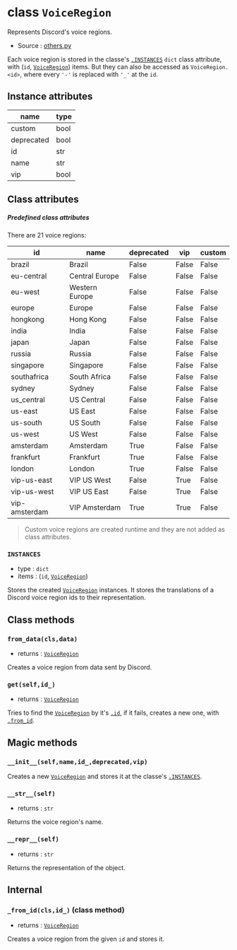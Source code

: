 # class `VoiceRegion`

Represents Discord's voice regions.

- Source : [others.py](https://github.com/HuyaneMatsu/hata/blob/master/hata/others.py)

Each voice region is stored in the classe's [`.INSTANCES`](#instances)
`dict` class attribute, with (`id`, [`VoiceRegion`](VoiceRegion.md))
items. But they can also be accessed as `VoiceRegion.<id>`, where every 
`'-'` is replaced with `'_'` at the `id`.

## Instance attributes

| name          | type      |
|---------------|-----------|
| custom        | bool      |
| deprecated    | bool      |
| id            | str       |
| name          | str       |
| vip           | bool      |


## Class attributes

##### Predefined class attributes

There are 21 voice regions:

| id            | name              | deprecated    | vip       | custom    |
|---------------|-------------------|---------------|-----------|-----------|
| brazil        | Brazil            | False         | False     | False     |
| eu-central    | Central Europe    | False         | False     | False     |
| eu-west       | Western Europe    | False         | False     | False     |
| europe        | Europe            | False         | False     | False     |
| hongkong      | Hong Kong         | False         | False     | False     |
| india         | India             | False         | False     | False     |
| japan         | Japan             | False         | False     | False     |
| russia        | Russia            | False         | False     | False     |
| singapore     | Singapore         | False         | False     | False     |
| southafrica   | South Africa      | False         | False     | False     |
| sydney        | Sydney            | False         | False     | False     |
| us_central    | US Central        | False         | False     | False     |
| us-east       | US East           | False         | False     | False     |
| us-south      | US South          | False         | False     | False     |
| us-west       | US West           | False         | False     | False     |
| amsterdam     | Amsterdam         | True          | False     | False     |
| frankfurt     | Frankfurt         | True          | False     | False     |
| london        | London            | True          | False     | False     |
| vip-us-east   | VIP US West       | False         | True      | False     |
| vip-us-west   | VIP US East       | False         | True      | False     |
| vip-amsterdam | VIP Amsterdam     | True          | True      | False     |

> Custom voice regions are created runtime and they are not added as
class attributes.

### `INSTANCES`

- type : `dict`
- items : (`id`, [`VoiceRegion`](VoiceRegion.md))

Stores the created [`VoiceRegion`](VoiceRegion.md) instances. It stores the
translations of a Discord voice region ids to their representation.

## Class methods

### `from_data(cls,data)`

- returns : [`VoiceRegion`](VoiceRegion.md)

Creates a voice region from data sent by Discord.

### `get(self,id_)`

- returns : [`VoiceRegion`](VoiceRegion.md)

Tries to find the [`VoiceRegion`](VoiceRegion.md) by it's
[`.id`](#instance-attributes), if it fails, creates a new one, with
[`.from_id`](#_from_idclsid_-class-method).

## Magic methods

### `__init__(self,name,id_,deprecated,vip)`

Creates a new [`VoiceRegion`](VoiceRegion.md) and stores it at the classe's
[`.INSTANCES`](#instances).

### `__str__(self)`

- returns : `str`

Returns the voice region's name.

### `__repr__(self)`

- returns : `str`

Returns the representation of the object.

## Internal

### `_from_id(cls,id_)` (class method)

- returns : [`VoiceRegion`](VoiceRegion.md)

Creates a voice region from the given `id` and stores it.

